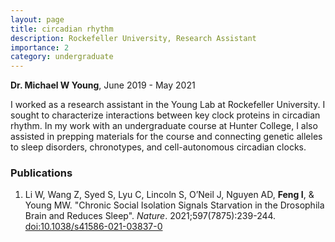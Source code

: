 ```yaml
---
layout: page
title: circadian rhythm
description: Rockefeller University, Research Assistant
importance: 2
category: undergraduate
---
```


**Dr. Michael W Young**, June 2019 - May 2021

I worked as a research assistant in the Young Lab at Rockefeller University. I sought to characterize interactions between key clock proteins in circadian rhythm. In my work with an undergraduate course at Hunter College, I also assisted in prepping materials for the course and connecting genetic alleles to sleep disorders, chronotypes, and cell-autonomous circadian clocks.


### Publications

1. Li W, Wang Z, Syed S, Lyu C, Lincoln S, O’Neil J, Nguyen AD, **Feng I**, & Young MW. "Chronic Social Isolation Signals Starvation in the Drosophila Brain and Reduces Sleep". *Nature*. 2021;597(7875):239-244. [doi:10.1038/s41586-021-03837-0](https://doi.org/10.1038/s41586-021-03837-0)